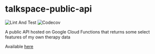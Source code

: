 # talkspace-public-api
![Lint And Test](https://github.com/vaughn-johnson/talkspace-public-api/workflows/Lint%20and%20Test/badge.svg)
![Codecov](https://img.shields.io/codecov/c/github/vaughn-johnson/talkspace-public-api)

A public API hosted on Google Cloud Functions that returns some select features of my own therapy data

Available [here](https://us-central1-talkspace-293821.cloudfunctions.net/talkspace-public-api)

